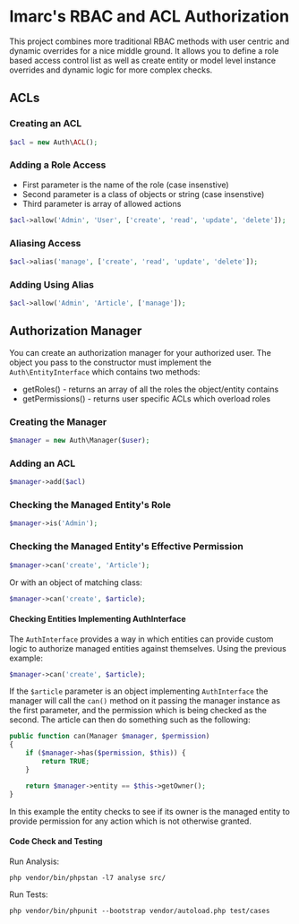 Imarc's RBAC and ACL Authorization
============

This project combines more traditional RBAC methods with user centric and dynamic overrides for
a nice middle ground.  It allows you to define a role based access control list as well as create
entity or model level instance overrides and dynamic logic for more complex checks.

## ACLs

### Creating an ACL

```php
$acl = new Auth\ACL();
```

### Adding a Role Access

- First parameter is the name of the role (case insenstive)
- Second parameter is a class of objects or string (case insenstive)
- Third parameter is array of allowed actions

```php
$acl->allow('Admin', 'User', ['create', 'read', 'update', 'delete']);
```

### Aliasing Access

```php
$acl->alias('manage', ['create', 'read', 'update', 'delete']);
```

### Adding Using Alias

```php
$acl->allow('Admin', 'Article', ['manage']);
```

## Authorization Manager

You can create an authorization manager for your authorized user.  The object you pass to the
constructor must implement the `Auth\EntityInterface` which contains two methods:

- getRoles() - returns an array of all the roles the object/entity contains
- getPermissions() - returns user specific ACLs which overload roles

### Creating the Manager

```php
$manager = new Auth\Manager($user);
```

### Adding an ACL

```php
$manager->add($acl)
```

### Checking the Managed Entity's Role

```php
$manager->is('Admin');
```

### Checking the Managed Entity's Effective Permission

```php
$manager->can('create', 'Article');
```

Or with an object of matching class:

```php
$manager->can('create', $article);
```

#### Checking Entities Implementing AuthInterface

The `AuthInterface` provides a way in which entities can provide custom logic to authorize
managed entities against themselves.  Using the previous example:

```php
$manager->can('create', $article);
```

If the `$article` parameter is an object implementing `AuthInterface` the manager will call
the `can()` method on it passing the manager instance as the first parameter, and the permission
which is being checked as the second.  The article can then do something such as the following:

```php
public function can(Manager $manager, $permission)
{
	if ($manager->has($permission, $this)) {
		return TRUE;
	}

	return $manager->entity == $this->getOwner();
}
```

In this example the entity checks to see if its owner is the managed entity to provide permission
for any action which is not otherwise granted.


#### Code Check and Testing

Run Analysis:

```
php vendor/bin/phpstan -l7 analyse src/
```

Run Tests:

```
php vendor/bin/phpunit --bootstrap vendor/autoload.php test/cases
```

